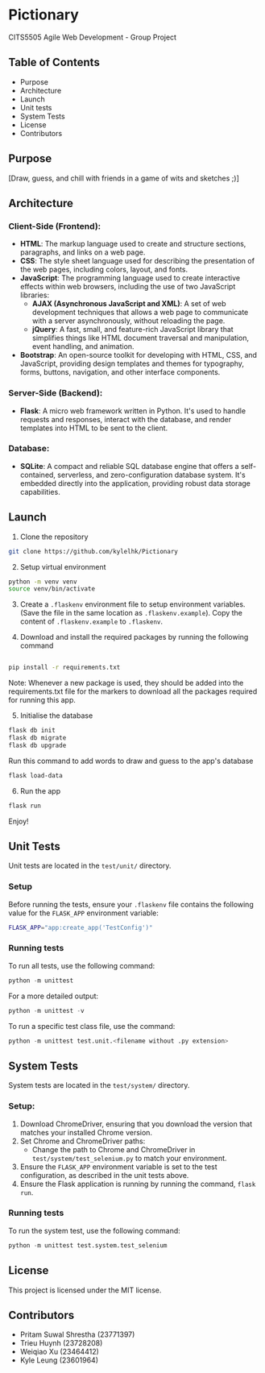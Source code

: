 # Pictionary

CITS5505 Agile Web Development - Group Project

## Table of Contents

- Purpose
- Architecture
- Launch
- Unit tests
- System Tests
- License
- Contributors

## Purpose

[Draw, guess, and chill with friends in a game of wits and sketches ;)]

## Architecture

### Client-Side (Frontend):

- **HTML**: The markup language used to create and structure sections, paragraphs, and links on a web page.
- **CSS**: The style sheet language used for describing the presentation of the web pages, including colors, layout, and
  fonts.
- **JavaScript**: The programming language used to create interactive effects within web browsers, including the use of
  two JavaScript libraries:
    - **AJAX (Asynchronous JavaScript and XML)**: A set of web development techniques that allows a web page to
      communicate with a server asynchronously, without reloading the page.
    - **jQuery**: A fast, small, and feature-rich JavaScript library that simplifies things like HTML document traversal
      and manipulation, event handling, and animation.
- **Bootstrap**: An open-source toolkit for developing with HTML, CSS, and JavaScript, providing design templates and
  themes for typography, forms, buttons, navigation, and other interface components.

### Server-Side (Backend):

- **Flask**: A micro web framework written in Python. It's used to handle requests and responses, interact with the
  database, and render templates into HTML to be sent to the client.

### Database:

- **SQLite**: A compact and reliable SQL database engine that offers a self-contained, serverless, and
  zero-configuration database system. It's embedded directly into the application, providing robust data storage
  capabilities.

## Launch

1. Clone the repository

```bash
git clone https://github.com/kylelhk/Pictionary
```

2. Setup virtual environment

```bash
python -m venv venv
source venv/bin/activate
```

3. Create a `.flaskenv` environment file to setup environment variables.
   (Save the file in the same location as `.flaskenv.example`). Copy the content of `.flaskenv.example` to `.flaskenv`.


4. Download and install the required packages by running the following command

```bash

pip install -r requirements.txt

```

Note: Whenever a new package is used, they should be added into the requirements.txt file for the markers to download
all the packages required for running this app.

5. Initialise the database

```bash
flask db init
flask db migrate
flask db upgrade
```

Run this command to add words to draw and guess to the app's database

```bash
flask load-data
```

6. Run the app

```bash
flask run
```

Enjoy!

## Unit Tests

Unit tests are located in the `test/unit/` directory.

### Setup

Before running the tests, ensure your `.flaskenv` file contains the following value for the `FLASK_APP` environment variable:

```bash
FLASK_APP="app:create_app('TestConfig')"
```
### Running tests

To run all tests, use the following command:  

```py
python -m unittest
```  

For a more detailed output:

```py
python -m unittest -v
```

To run a specific test class file, use the command:

```py
python -m unittest test.unit.<filename without .py extension>
```

## System Tests

System tests are located in the `test/system/` directory.

### Setup:

1. Download ChromeDriver, ensuring that you download the version that matches your installed Chrome version.  
2. Set Chrome and ChromeDriver paths:
    * Change the path to Chrome and ChromeDriver in `test/system/test_selenium.py` to match your environment.  
3. Ensure the `FLASK_APP` environment variable is set to the test configuration, as described in the unit tests above.  
4. Ensure the Flask application is running by running the command, `flask run`.  

### Running tests

To run the system test, use the following command:

```py
python -m unittest test.system.test_selenium
```

## License

This project is licensed under the MIT license.

## Contributors

- Pritam Suwal Shrestha (23771397)
- Trieu Huynh (23728208)
- Weiqiao Xu (23464412)
- Kyle Leung (23601964)

